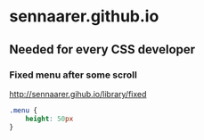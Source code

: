 # sennaarer.github.io
## Needed for every CSS developer
### Fixed menu after some scroll
http://sennaarer.gihub.io/library/fixed
```scss
.menu {
    height: 50px
}
```